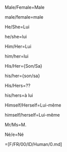 Male/Female=Male

male/female=male

He/She=Lui

he/she=lui

Him/Her=Lui

him/her=lui

His/Her={Son/Sa}

his/her={son/sa}

His/Hers=??

his/hers=à lui

Himself/Herself=Lui-même

himself/herself=Lui-même

Mr/Ms=M.

Né/e=Né

=[F/FR/00/ID/Human/0.md]
